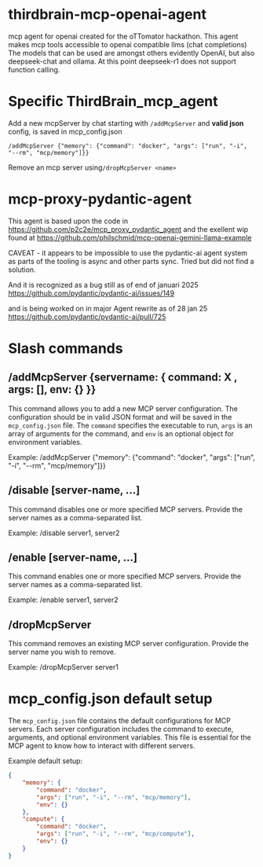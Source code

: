 # thirdbrain-mcp-openai-agent
mcp agent for openai created for the oTTomator hackathon.
This agent makes mcp tools accessible to openai compatible llms (chat completions)
The models that can be used are amongst others evidently OpenAI, but also deepseek-chat and ollama.
At this point deepseek-r1 does not support function calling.


# Specific ThirdBrain_mcp_agent

Add a new mcpServer by chat starting with ```/addMcpServer``` and **valid json** config, is saved in mcp_config.json

```/addMcpServer {"memory": {"command": "docker", "args": ["run", "-i", "--rm", "mcp/memory"]}}```

Remove an mcp server using```/dropMcpServer <name>``` 

# mcp-proxy-pydantic-agent

This agent is based upon the code in https://github.com/p2c2e/mcp_proxy_pydantic_agent
and the exellent wip found at https://github.com/philschmid/mcp-openai-gemini-llama-example

CAVEAT - it appears to be impossible to use the pydantic-ai agent system as parts of the tooling is async and other parts sync. 
Tried but did not find a solution.

And it is recognized as a bug still as of end of januari 2025
https://github.com/pydantic/pydantic-ai/issues/149

and is being worked on in major Agent rewrite as of 28 jan 25
https://github.com/pydantic/pydantic-ai/pull/725



# Slash commands

## /addMcpServer {servername: { command: X , args: [], env: {} }}
This command allows you to add a new MCP server configuration. The configuration should be in valid JSON format and will be saved in the `mcp_config.json` file. The `command` specifies the executable to run, `args` is an array of arguments for the command, and `env` is an optional object for environment variables.

Example:
/addMcpServer {"memory": {"command": "docker", "args": ["run", "-i", "--rm", "mcp/memory"]}}


## /disable [server-name, ...]
This command disables one or more specified MCP servers. Provide the server names as a comma-separated list.

Example:
/disable server1, server2

## /enable [server-name, ...]
This command enables one or more specified MCP servers. Provide the server names as a comma-separated list.

Example:
/enable server1, server2

## /dropMcpServer
This command removes an existing MCP server configuration. Provide the server name you wish to remove.

Example:
/dropMcpServer server1


# mcp_config.json default setup
The `mcp_config.json` file contains the default configurations for MCP servers. Each server configuration includes the command to execute, arguments, and optional environment variables. This file is essential for the MCP agent to know how to interact with different servers.

Example default setup:
```json
{
    "memory": {
        "command": "docker",
        "args": ["run", "-i", "--rm", "mcp/memory"],
        "env": {}
    },
    "compute": {
        "command": "docker",
        "args": ["run", "-i", "--rm", "mcp/compute"],
        "env": {}
    }
}